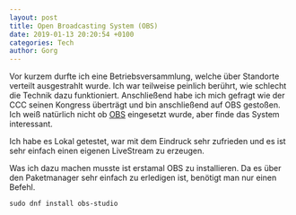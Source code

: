 ```yaml
---
layout: post
title: Open Broadcasting System (OBS)
date: 2019-01-13 20:20:54 +0100
categories: Tech
author: Gorg
---
```

Vor kurzem durfte ich eine Betriebsversammlung, welche über
Standorte verteilt ausgestrahlt wurde. Ich war teilweise
peinlich berührt, wie schlecht die Technik dazu funktioniert.
Anschließend habe ich mich gefragt wie der CCC seinen Kongress
überträgt und bin anschließend auf OBS gestoßen. Ich weiß natürlich
nicht ob [OBS](https://obsproject.com) eingesetzt wurde, aber finde
das System interessant.

Ich habe es Lokal getestet, war mit dem Eindruck sehr zufrieden und  es
ist sehr einfach einen eigenen LiveStream zu erzeugen. 

Was ich dazu machen musste ist erstamal OBS zu installieren. Da es über den
Paketmanager sehr einfach zu erledigen ist, benötigt man nur einen Befehl.

```
sudo dnf install obs-studio
```
